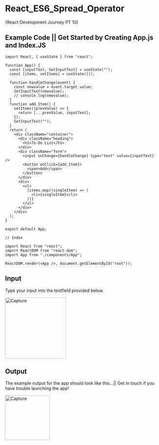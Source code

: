 # React_ES6_Spread_Operator
{React Development Journey PT 10}

## Example Code || Get Started by Creating App.js and Index.JS
```
import React, { useState } from "react";

function App() {
  const [inputText, SetInputText] = useState("");
  const [items, setItems] = useState([]);

  function handleChange(event) {
    const newvalue = event.target.value;
    SetInputText(newvalue);
    // console.log(newvalue);
  }
  function add_Item() {
    setItems((prevValue) => {
      return [...prevValue, inputText];
    });
    SetInputText("");
  }
  return (
    <div className="container">
      <div className="heading">
        <h1>To-Do List</h1>
      </div>
      <div className="form">
        <input onChange={handleChange} type="text" value={inputText} />
        <button onClick={add_Item}>
          <span>Add</span>
        </button>
      </div>
      <div>
        <ul>
          {items.map((singleItem) => (
            <li>{singleItem}</li>
          ))}
        </ul>
      </div>
    </div>
  );
}

export default App;

// Index

import React from "react";
import ReactDOM from "react-dom";
import App from "./components/App";

ReactDOM.render(<App />, document.getElementById("root"));

```

## Input 

Type your input into the textfield provided below.

<img width="199" alt="Capture" src="https://user-images.githubusercontent.com/91548582/143592095-9d392802-5fe9-4518-91c5-0c19f0be97d7.PNG">

## Output

The example output for the app should look like this...|| Get in touch if you have trouble launching the app!

<img width="146" alt="Capture" src="https://user-images.githubusercontent.com/91548582/143592212-7cec3d5c-c1f7-4565-8b53-a9804f52e404.PNG">
